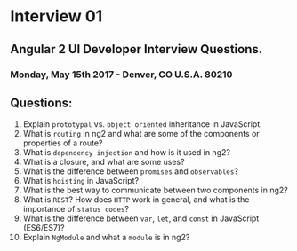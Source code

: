 # Interview 01

## Angular 2 UI Developer Interview Questions.

### Monday, May 15th 2017 - Denver, CO U.S.A. 80210

## Questions:

1) Explain `prototypal` vs. `object oriented` inheritance in JavaScript.
2) What is `routing` in ng2 and what are some of the components or properties of a route?
3) What is `dependency injection` and how is it used in ng2?
4) What is a closure, and what are some uses?
5) What is the difference between `promises` and `observables`?
6) What is `hoisting` in JavaScript?
7) What is the best way to communicate between two components in ng2?
8) What is `REST`? How does `HTTP` work in general, and what is the importance of `status codes`?
9) What is the difference between `var`, `let`, and `const` in JavaScript (ES6/ES7)?
11) Explain `NgModule` and what a `module` is in ng2?
